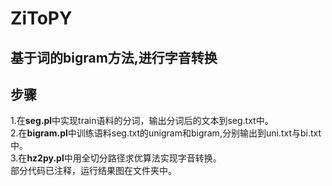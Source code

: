 # ZiToPY
## 基于词的bigram方法,进行字音转换
## 步骤
1.在**seg.pl**中实现train语料的分词，输出分词后的文本到seg.txt中。<br>
2.在**bigram.pl**中训练语料seg.txt的unigram和bigram,分别输出到uni.txt与bi.txt中。<br>
3.在**hz2py.pl**中用全切分路径求优算法实现字音转换。<br>
部分代码已注释，运行结果图在文件夹中。
